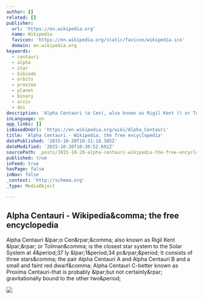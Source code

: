 ```yaml
---
author: []
related: []
publisher:
  url: 'https://en.wikipedia.org'
  name: Wikipedia
  favicon: 'https://en.wikipedia.org/static/favicon/wikipedia.ico'
  domain: en.wikipedia.org
keywords:
  - centauri
  - alpha
  - star
  - bibcode
  - orbits
  - proxima
  - planet
  - binary
  - arxiv
  - doi
description: 'Alpha Centauri (α Cen), also known as Rigil Kent () or Toliman, is the closest star system to the Solar System at 4.37 ly (1.34 pc). It consists of three stars, the pair Alpha Centauri A and Alpha Centauri B and a small and faint red dwarf, Alpha Centauri C-better known as Proxima Centauri-that is probably (but not certainly) gravitationally bound to the other two.'
inLanguage: en
app_links: []
isBasedOnUrl: 'https://en.wikipedia.org/wiki/Alpha_Centauri'
title: 'Alpha Centauri - Wikipedia, the free encyclopedia'
datePublished: '2015-10-20T10:31:10.385Z'
dateModified: '2015-10-20T10:30:52.691Z'
sourcePath: _posts/2015-10-20-alpha-centauri-wikipedia-the-free-encyclopedia.md
published: true
inFeed: true
hasPage: false
inNav: false
_context: 'http://schema.org'
_type: MediaObject

---
```

<article style=""><h1>Alpha Centauri - Wikipedia&amp;comma; the free encyclopedia</h1><p>Alpha Centauri &amp;lpar;α Cen&amp;rpar;&amp;comma; also known as Rigil Kent &amp;lpar;&amp;rpar; or Toliman&amp;comma; is the closest star system to the Solar System at 4&amp;period;37 ly &amp;lpar;1&amp;period;34 pc&amp;rpar;&amp;period; It consists of three stars&amp;comma; the pair Alpha Centauri A and Alpha Centauri B and a small and faint red dwarf&amp;comma; Alpha Centauri C-better known as Proxima Centauri-that is probably &amp;lpar;but not certainly&amp;rpar; gravitationally bound to the other two&amp;period;</p><img src="https://upload.wikimedia.org/wikipedia/en/thumb/6/6d/Sky-from-alpha-centauri.jpg/350px-Sky-from-alpha-centauri.jpg" /></article>